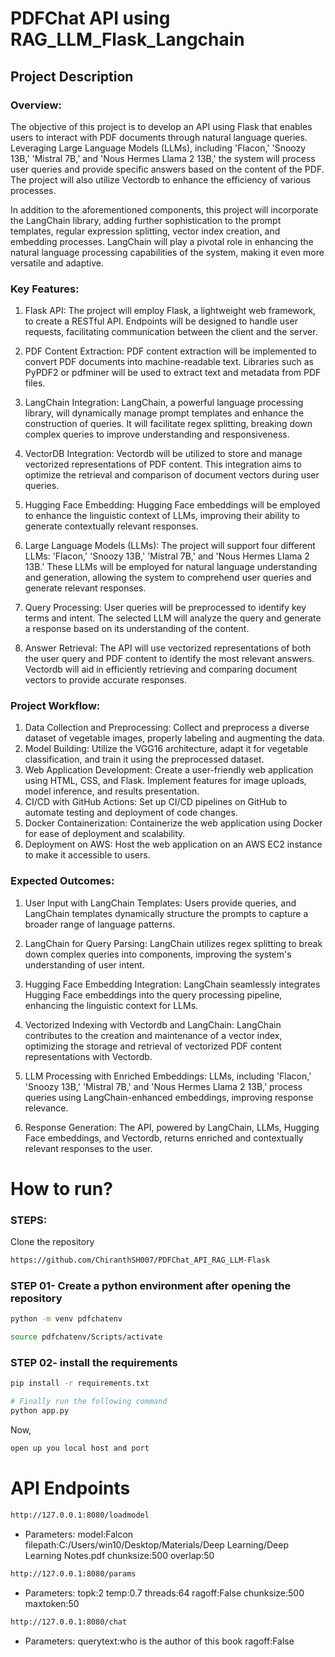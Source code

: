 # PDFChat API using RAG_LLM_Flask_Langchain

## Project Description

### Overview:

The objective of this project is to develop an API using Flask that enables users to interact with PDF documents through natural language queries. Leveraging Large Language Models (LLMs), including 'Flacon,' 'Snoozy 13B,' 'Mistral 7B,' and 'Nous Hermes Llama 2 13B,' the system will process user queries and provide specific answers based on the content of the PDF. The project will also utilize Vectordb to enhance the efficiency of various processes.

In addition to the aforementioned components, this project will incorporate the LangChain library, adding further sophistication to the prompt templates, regular expression splitting, vector index creation, and embedding processes. LangChain will play a pivotal role in enhancing the natural language processing capabilities of the system, making it even more versatile and adaptive.

### Key Features:

1. Flask API:
   The project will employ Flask, a lightweight web framework, to create a RESTful API.
   Endpoints will be designed to handle user requests, facilitating communication between the client and the server.

2. PDF Content Extraction:
   PDF content extraction will be implemented to convert PDF documents into machine-readable text.
   Libraries such as PyPDF2 or pdfminer will be used to extract text and metadata from PDF files.

3. LangChain Integration:
   LangChain, a powerful language processing library, will dynamically manage prompt templates and enhance the construction of queries.
   It will facilitate regex splitting, breaking down complex queries to improve understanding and responsiveness.

4. VectorDB Integration:
   Vectordb will be utilized to store and manage vectorized representations of PDF content.
   This integration aims to optimize the retrieval and comparison of document vectors during user queries.

5. Hugging Face Embedding:
   Hugging Face embeddings will be employed to enhance the linguistic context of LLMs, improving their ability to generate contextually relevant responses.

6. Large Language Models (LLMs):
   The project will support four different LLMs: 'Flacon,' 'Snoozy 13B,' 'Mistral 7B,' and 'Nous Hermes Llama 2 13B.'
   These LLMs will be employed for natural language understanding and generation, allowing the system to comprehend user queries and generate relevant responses.

7. Query Processing:
   User queries will be preprocessed to identify key terms and intent.
   The selected LLM will analyze the query and generate a response based on its understanding of the content.

8. Answer Retrieval:
   The API will use vectorized representations of both the user query and PDF content to identify the most relevant answers.
   Vectordb will aid in efficiently retrieving and comparing document vectors to provide accurate responses.

### Project Workflow:

1. Data Collection and Preprocessing: Collect and preprocess a diverse dataset of vegetable images, properly labeling and augmenting the data.
2. Model Building: Utilize the VGG16 architecture, adapt it for vegetable classification, and train it using the preprocessed dataset.
3. Web Application Development: Create a user-friendly web application using HTML, CSS, and Flask. Implement features for image uploads, model inference, and results presentation.
4. CI/CD with GitHub Actions: Set up CI/CD pipelines on GitHub to automate testing and deployment of code changes.
5. Docker Containerization: Containerize the web application using Docker for ease of deployment and scalability.
6. Deployment on AWS: Host the web application on an AWS EC2 instance to make it accessible to users.

### Expected Outcomes:

1. User Input with LangChain Templates:
   Users provide queries, and LangChain templates dynamically structure the prompts to capture a broader range of language patterns.

2. LangChain for Query Parsing:
   LangChain utilizes regex splitting to break down complex queries into components, improving the system's understanding of user intent.

3. Hugging Face Embedding Integration:
   LangChain seamlessly integrates Hugging Face embeddings into the query processing pipeline, enhancing the linguistic context for LLMs.

4. Vectorized Indexing with Vectordb and LangChain:
   LangChain contributes to the creation and maintenance of a vector index, optimizing the storage and retrieval of vectorized PDF content representations with Vectordb.

5. LLM Processing with Enriched Embeddings:
   LLMs, including 'Flacon,' 'Snoozy 13B,' 'Mistral 7B,' and 'Nous Hermes Llama 2 13B,' process queries using LangChain-enhanced embeddings, improving response relevance.

6. Response Generation:
   The API, powered by LangChain, LLMs, Hugging Face embeddings, and Vectordb, returns enriched and contextually relevant responses to the user.

# How to run?

### STEPS:

Clone the repository

```bash
https://github.com/ChiranthSH007/PDFChat_API_RAG_LLM-Flask
```

### STEP 01- Create a python environment after opening the repository

```bash
python -m venv pdfchatenv
```

```bash
source pdfchatenv/Scripts/activate
```

### STEP 02- install the requirements

```bash
pip install -r requirements.txt
```

```bash
# Finally run the following command
python app.py
```

Now,

```bash
open up you local host and port
```

# API Endpoints

```bash
http://127.0.0.1:8080/loadmodel
```

- Parameters:
  model:Falcon
  filepath:C:/Users/win10/Desktop/Materials/Deep Learning/Deep Learning Notes.pdf
  chunksize:500
  overlap:50

```bash
http://127.0.0.1:8080/params
```

- Parameters:
  topk:2
  temp:0.7
  threads:64
  ragoff:False
  chunksize:500
  maxtoken:50

```bash
http://127.0.0.1:8080/chat
```

- Parameters:
  querytext:who is the author of this book
  ragoff:False
